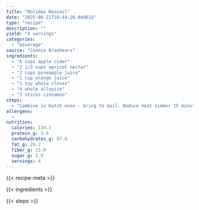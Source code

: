 ```yaml
---
title: "Holiday Wassail"
date: "2025-08-21T10:44:26.944615"
type: "recipe"
description: ""
yield: "4 servings"
categories:
  - "beverage"
source: "Connie Brashears"
ingredients:
  - "6 cups apple cider"
  - "2 1/2 cups apricot nectar"
  - "2 cups pineapple juice"
  - "1 cup orange juice"
  - "1 tsp whole cloves"
  - "4 whole allspice"
  - "3 sticks cinnamon"
steps:
  - "Combine in Dutch oven - bring to boil. Reduce heat simmer 15 minutes. STRAIN & DISCARD SPICES!!!"
allergens:
  -
nutrition:
  calories: 134.2
  protein_g: 3.6
  carbohydrates_g: 47.0
  fat_g: 26.2
  fiber_g: 15.0
  sugar_g: 3.9
  servings: 4
---
```


{{< recipe-meta >}}

{{< ingredients >}}

{{< steps >}}
